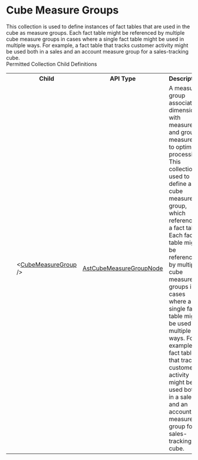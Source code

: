 # Cube Measure Groups

<div class="LanguageSummary"><div class ="SummaryItem">This collection is used to define instances of fact tables that are used in the cube as measure groups. Each fact table might be referenced by multiple cube measure groups in cases where a single fact table might be used in multiple ways. For example, a fact table that tracks customer activity might be used both in a sales and an account measure group for a sales-tracking cube.</div></div><div class="SchemaBindingGroup"><div class="SchemaBindingGroupHeader">Permitted Collection Child Definitions</div><table id="SchemaBindingList" class="SchemaBindingList"><tbody><tr><th class="SchemaBindingIconColumnHeader">&nbsp;</th><th class="SchemaBindingNameColumnHeader">Child</th><th class="SchemaBindingTypeColumnHeader">API Type</th><th class="SchemaBindingSummaryColumnHeader">Description</th></tr><tr class="cd0"><td class="SchemaBindingIcon"><div class="NotRequired" /></td><td class="SchemaBindingName"><span class="punc">&lt;</span><a href=../api-reference/Varigence.Languages.Biml.MeasureGroup.AstCubeMeasureGroupNode.html">CubeMeasureGroup</a><span class="punc"> /&gt;</span></td><td class="SchemaBindingType"><a href="Varigence.Languages.Biml.MeasureGroup.AstCubeMeasureGroupNode.html">AstCubeMeasureGroupNode</a></td><td class="SchemaBindingSummary">A measure group associates dimensions with measures and groups measures to optimize processing.  This collection is used to define a cube measure group, which references a fact table. Each fact table might be referenced by multiple cube measure groups in cases where a single fact table might be used in multiple ways. For example, a fact table that tracks customer activity might be used both in a sales and an account measure group for a sales-tracking cube.</td></tr></tbody></table></div>